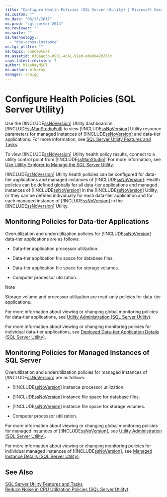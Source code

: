 ```yaml
---
title: "Configure Health Policies (SQL Server Utility) | Microsoft Docs"
ms.custom: ""
ms.date: "06/13/2017"
ms.prod: "sql-server-2014"
ms.reviewer: ""
ms.suite: ""
ms.technology: 
  - "dbe-cross-instance"
ms.tgt_pltfrm: ""
ms.topic: conceptual
ms.assetid: 030aac3b-8901-4c41-91ed-aba96420276c
caps.latest.revision: 7
author: MikeRayMSFT
ms.author: mikeray
manager: craigg
---
```

# Configure Health Policies (SQL Server Utility)
  Use the [!INCLUDE[ssNoVersion](../../includes/ssnoversion-md.md)] Utility dashboard in [!INCLUDE[ssManStudioFull](../../includes/ssmanstudiofull-md.md)] to view [!INCLUDE[ssNoVersion](../../includes/ssnoversion-md.md)] Utility resource parameters for managed instances of [!INCLUDE[ssNoVersion](../../includes/ssnoversion-md.md)] and data-tier applications. For more information, see [SQL Server Utility Features and Tasks](sql-server-utility-features-and-tasks.md).  
  
 To view [!INCLUDE[ssNoVersion](../../includes/ssnoversion-md.md)] Utility health policy results, connect to a utility control point from [!INCLUDE[ssManStudio](../../includes/ssmanstudio-md.md)]. For more information, see [Use Utility Explorer to Manage the SQL Server Utility](use-utility-explorer-to-manage-the-sql-server-utility.md).  
  
 [!INCLUDE[ssNoVersion](../../includes/ssnoversion-md.md)] Utility health policies can be configured for data-tier applications and managed instances of [!INCLUDE[ssNoVersion](../../includes/ssnoversion-md.md)]. Health policies can be defined globally for all data-tier applications and managed instances of [!INCLUDE[ssNoVersion](../../includes/ssnoversion-md.md)] in the [!INCLUDE[ssNoVersion](../../includes/ssnoversion-md.md)] Utility, or they can be defined individually for each data-tier application and for each managed instance of [!INCLUDE[ssNoVersion](../../includes/ssnoversion-md.md)] in the [!INCLUDE[ssNoVersion](../../includes/ssnoversion-md.md)] Utility.  
  
## Monitoring Policies for Data-tier Applications  
 Overutilization and underutilization policies for [!INCLUDE[ssNoVersion](../../includes/ssnoversion-md.md)] data-tier applications are as follows:  
  
-   Data-tier application processor utilization.  
  
-   Data-tier application file space for database files.  
  
-   Data-tier application file space for storage volumes.  
  
-   Computer processor utilization.  
  
> [!NOTE]  
>  Storage volume and processor utilization are read-only policies for data-tier applications.  
  
 For more information about viewing or changing global monitoring policies for data-tier applications, see [Utility Administration &#40;SQL Server Utility&#41;](../../database-engine/utility-administration-sql-server-utility.md).  
  
 For more information about viewing or changing monitoring policies for individual data-tier applications, see [Deployed Data-tier Application Details &#40;SQL Server Utility&#41;](../../database-engine/deployed-data-tier-application-details-sql-server-utility.md).  
  
## Monitoring Policies for Managed Instances of SQL Server  
 Overutilization and underutilization policies for managed instances of [!INCLUDE[ssNoVersion](../../includes/ssnoversion-md.md)] are as follows:  
  
-   [!INCLUDE[ssNoVersion](../../includes/ssnoversion-md.md)] instance processor utilization.  
  
-   [!INCLUDE[ssNoVersion](../../includes/ssnoversion-md.md)] instance file space for database files.  
  
-   [!INCLUDE[ssNoVersion](../../includes/ssnoversion-md.md)] instance file space for storage volumes.  
  
-   Computer processor utilization.  
  
 For more information about viewing or changing global monitoring policies for managed instances of [!INCLUDE[ssNoVersion](../../includes/ssnoversion-md.md)], see [Utility Administration &#40;SQL Server Utility&#41;](../../database-engine/utility-administration-sql-server-utility.md).  
  
 For more information about viewing or changing monitoring policies for individual managed instances of [!INCLUDE[ssNoVersion](../../includes/ssnoversion-md.md)], see [Managed Instance Details &#40;SQL Server Utility&#41;](../../database-engine/managed-instance-details-sql-server-utility.md).  
  
## See Also  
 [SQL Server Utility Features and Tasks](sql-server-utility-features-and-tasks.md)   
 [Reduce Noise in CPU Utilization Policies &#40;SQL Server Utility&#41;](reduce-noise-in-cpu-utilization-policies-sql-server-utility.md)  
  
  
